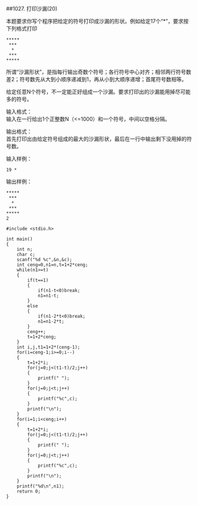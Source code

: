 ##1027. 打印沙漏(20)  

本题要求你写个程序把给定的符号打印成沙漏的形状。例如给定17个“*”，要求按下列格式打印    

	*****
	 ***
	  *
	 ***
	*****  

所谓“沙漏形状”，是指每行输出奇数个符号；各行符号中心对齐；相邻两行符号数差2；符号数先从大到小顺序递减到1，再从小到大顺序递增；首尾符号数相等。  

给定任意N个符号，不一定能正好组成一个沙漏。要求打印出的沙漏能用掉尽可能多的符号。  

输入格式：   
输入在一行给出1个正整数N（<=1000）和一个符号，中间以空格分隔。   

输出格式：   
首先打印出由给定符号组成的最大的沙漏形状，最后在一行中输出剩下没用掉的符号数。   

输入样例：  

	19 *  

输出样例：  

	*****
	 ***
	  *
	 ***
	*****
	2  

	#include <stdio.h> 
	
	int main()
	{
		int n;
		char c;
		scanf("%d %c",&n,&c);
		int ceng=0,n1=n,t=1+2*ceng;
		while(n1>=t)
		{
			if(t==1)
			{
				if(n1-t<0)break;
				n1=n1-t;
			}
			else 
			{
				if(n1-2*t<0)break;
				n1=n1-2*t;
			}
			ceng++;
			t=1+2*ceng;
		}
		int i,j,t1=1+2*(ceng-1);
		for(i=ceng-1;i>=0;i--)
		{
			t=1+2*i;
			for(j=0;j<(t1-t)/2;j++)
			{
				printf(" ");
			}
			for(j=0;j<t;j++)
			{
				printf("%c",c);
			}
			printf("\n");
		}
		for(i=1;i<ceng;i++)
		{
			t=1+2*i;
			for(j=0;j<(t1-t)/2;j++)
			{
				printf(" ");
			}
			for(j=0;j<t;j++)
			{
				printf("%c",c);
			}
			printf("\n");
		}
		printf("%d\n",n1);
		return 0;
	}